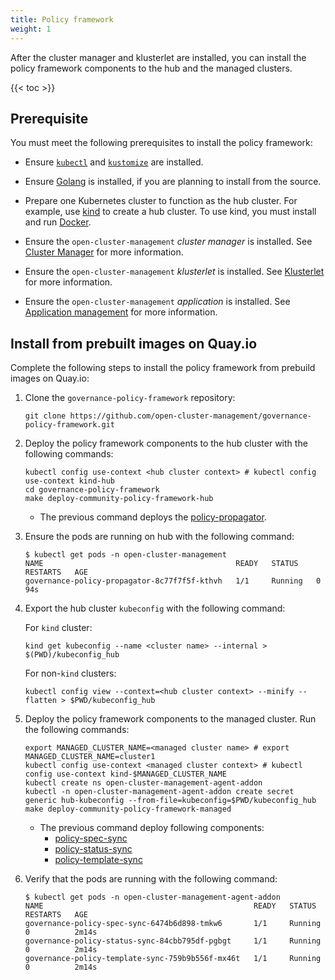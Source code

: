 ```yaml
---
title: Policy framework
weight: 1
---
```


After the cluster manager and klusterlet are installed, you can install the policy framework components to the hub and the managed clusters.

<!-- spellchecker-disable -->

{{< toc >}}

<!-- spellchecker-enable -->

## Prerequisite

You must meet the following prerequisites to install the policy framework:

* Ensure [`kubectl`](https://kubernetes.io/docs/tasks/tools/install-kubectl) and [`kustomize`](https://kubernetes-sigs.github.io/kustomize/installation) are installed.

* Ensure [Golang](https://golang.org/doc/install) is installed, if you are planning to install from the source.

* Prepare one Kubernetes cluster to function as the hub cluster. For example, use [kind](https://kind.sigs.k8s.io/docs/user/quick-start) to create a hub cluster. To use kind, you must install and run [Docker](https://docs.docker.com/get-started).

* Ensure the `open-cluster-management` _cluster manager_ is installed. See [Cluster Manager](/getting-started/core/cluster-manager) for more information.

* Ensure the `open-cluster-management` _klusterlet_ is installed. See [Klusterlet](/getting-started/core/register-cluster) for more information.

* Ensure the `open-cluster-management` _application_ is installed. See [Application management](/getting-started/integration/app-lifecycle) for more information.

## Install from prebuilt images on Quay.io

Complete the following steps to install the policy framework from prebuild images on Quay.io:

1. Clone the `governance-policy-framework` repository:

   ```Shell
   git clone https://github.com/open-cluster-management/governance-policy-framework.git
   ```

2. Deploy the policy framework components to the hub cluster with the following commands: 

   ```Shell
   kubectl config use-context <hub cluster context> # kubectl config use-context kind-hub
   cd governance-policy-framework
   make deploy-community-policy-framework-hub
   ```

   * The previous command deploys the [policy-propagator](https://github.com/open-cluster-management/governance-policy-propagator).

3. Ensure the pods are running on hub with the following command:

   ```Shell
   $ kubectl get pods -n open-cluster-management 
   NAME                                           READY   STATUS    RESTARTS   AGE
   governance-policy-propagator-8c77f7f5f-kthvh   1/1     Running   0          94s
   ```

4. Export the hub cluster `kubeconfig` with the following command:

   For `kind` cluster:

   ```Shell
   kind get kubeconfig --name <cluster name> --internal > $(PWD)/kubeconfig_hub
   ```

   For non-`kind` clusters:

   ```Shell
   kubectl config view --context=<hub cluster context> --minify --flatten > $PWD/kubeconfig_hub
   ```

5. Deploy the policy framework components to the managed cluster. Run the following commands: 

   ```Shell
   export MANAGED_CLUSTER_NAME=<managed cluster name> # export MANAGED_CLUSTER_NAME=cluster1
   kubectl config use-context <managed cluster context> # kubectl config use-context kind-$MANAGED_CLUSTER_NAME
   kubectl create ns open-cluster-management-agent-addon
   kubectl -n open-cluster-management-agent-addon create secret generic hub-kubeconfig --from-file=kubeconfig=$PWD/kubeconfig_hub
   make deploy-community-policy-framework-managed
   ```

   * The previous command deploy following components:
     -  [policy-spec-sync](https://github.com/open-cluster-management/governance-policy-spec-sync)
     -  [policy-status-sync](https://github.com/open-cluster-management/governance-policy-status-sync)
     -  [policy-template-sync](https://github.com/open-cluster-management/governance-policy-template-sync)

6. Verify that the pods are running with the following command:

   ```Shell
   $ kubectl get pods -n open-cluster-management-agent-addon 
   NAME                                               READY   STATUS    RESTARTS   AGE
   governance-policy-spec-sync-6474b6d898-tmkw6       1/1     Running   0          2m14s
   governance-policy-status-sync-84cbb795df-pgbgt     1/1     Running   0          2m14s
   governance-policy-template-sync-759b9b556f-mx46t   1/1     Running   0          2m14s
   ```
